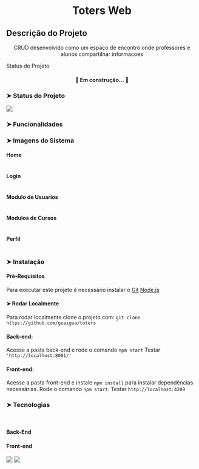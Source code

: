 
<h1 align="center">Toters Web</h1>


## Descrição do Projeto
<p align="center">CRUD desenvolvido como um espaço de encontro onde professores e alunos compartilhar informacoes</p>


<p> Status do Projeto</p>
<h4 align="center"> 
	🚧 Em construção...  🚧
</h4>


### ➤ Status do Projeto

<img src="https://img.shields.io/badge/Angular-constru%C3%A7%C3%A3o-blue"/>  

### ➤ Funcionalidades



### ➤ Imagens do Sistema

#### Home
<img src="">

#### Login
<img src="">

#### Modulo de Usuarios
<img src="">

#### Modulos de Cursos
<img src="">

#### Perfil
<img src="">

### ➤ Instalação

#### Pré-Requisitos
Para executar este projeto é necessário instalar o 
[Git](https://git-scm.com/) 
[Node.js](https://nodejs.org/en/)

#### ➤ Rodar Localmente
Para rodar localmente clone o projeto com:
` git clone https://github.com/guaigua/toters ` 

#### Back-end:
Acesse a pasta back-end e rode o comando `npm start` 
Testar `'http://localhost:8081/'`

#### Front-end:
Acesse a pasta front-end e instale `npm install` para instalar dependências necessárias.
Rode o comando `npm start`. 
Testar `http://localhost:4200`

### ➤ Tecnologias
<img src="">
<img src="">

#### Back-End



#### Front-end
<img src="https://img.shields.io/badge/ANGULAR-FRAMEWORK-red">
<img src="https://img.shields.io/badge/TYPESCRIPT-FRAMEWORK-blue">

  



